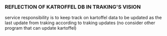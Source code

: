 ### REFLECTION OF KATROFFEL DB IN TRAKING'S VISION

service responsibility is to keep track on kartoffel data
to be updated as the last update from traking
according to traking updates (no consider other program that can update kartoffel)
